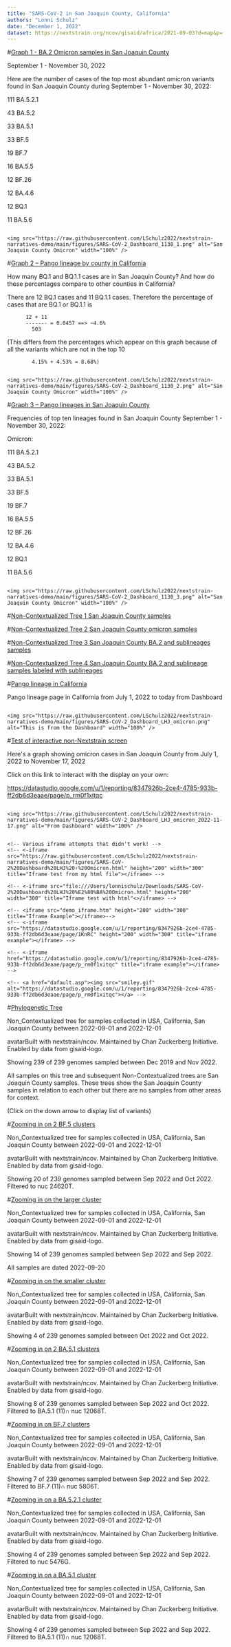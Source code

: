 ```yaml
---
title: "SARS-CoV-2 in San Joaquin County, California"
authors: "Lonni Schulz"
date: "December 1, 2022"
dataset: https://nextstrain.org/ncov/gisaid/africa/2021-09-03?d=map&p=full
---
```



#[Graph 1 - BA.2 Omicron samples in San Joaquin County](https://nextstrain.org/ncov/gisaid/africa/2021-09-03?d=map&p=full)

September 1 - November 30, 2022

Here are the number of cases of the top most abundant omicron variants found in San Joaquin County during September 1 - November 30, 2022:

111 BA.5.2.1

 43 BA.5.2
 
 33 BA.5.1
 
 33 BF.5
 
 19 BF.7
 
 16 BA.5.5
 
 12 BF.26
 
 12 BA.4.6
 
 12 BQ.1
 
 11 BA.5.6

```auspiceMainDisplayMarkdown

<img src="https://raw.githubusercontent.com/LSchulz2022/nextstrain-narratives-demo/main/figures/SARS-CoV-2_Dashboard_1130_1.png" alt="San Joaquin County Omicron" width="100%" />

```

#[Graph 2 – Pango lineage by county in California](https://nextstrain.org/ncov/gisaid/africa/2021-09-03?d=map&p=full)

How many BQ.1 and BQ.1.1 cases are in San Joaquin County?
And how do these percentages compare to other counties in California?

There are 12 BQ.1 cases and 11 BQ.1.1 cases.
Therefore the percentage of cases that are BQ.1 or BQ.1.1 is

          12 + 11
          ------- = 0.0457 ==> ~4.6%
            503
            
(This differs from the percentages which appear on this graph because of all the variants which are not in the top 10


            4.15% + 4.53% = 8.68%)

```auspiceMainDisplayMarkdown

<img src="https://raw.githubusercontent.com/LSchulz2022/nextstrain-narratives-demo/main/figures/SARS-CoV-2_Dashboard_1130_2.png" alt="San Joaquin County Omicron" width="100%" />

```

#[Graph 3 – Pango lineages in San Joaquin County](https://nextstrain.org/ncov/gisaid/africa/2021-09-03?d=map&p=full)

Frequencies of top ten lineages found in San Joaquin County
September 1 - November 30, 2022:

Omicron:

 111   BA.5.2.1
 
  43   BA.5.2
  
  33   BA.5.1
  
  33   BF.5
  
  19   BF.7
  
  16   BA.5.5
  
  12   BF.26
  
  12   BA.4.6
  
  12   BQ.1
  
  11   BA.5.6


```auspiceMainDisplayMarkdown

<img src="https://raw.githubusercontent.com/LSchulz2022/nextstrain-narratives-demo/main/figures/SARS-CoV-2_Dashboard_1130_3.png" alt="San Joaquin County Omicron" width="100%" />

```





#[Non-Contextualized Tree 1 San Joaquin County samples](https://nextstrain.org/ncov/gisaid/africa/2021-09-03?d=map&p=full)

#[Non-Contextualized Tree 2 San Joaquin County omicron samples](https://nextstrain.org/ncov/gisaid/africa/2021-09-03?d=map&p=full)

#[Non-Contextualized Tree 3 San Joaquin County BA.2 and sublineages samples](https://nextstrain.org/ncov/gisaid/africa/2021-09-03?d=map&p=full)

#[Non-Contextualized Tree 4 San Joaquin County BA.2 and sublineage samples labeled with sublineages](https://nextstrain.org/ncov/gisaid/africa/2021-09-03?d=map&p=full)







<!-- #[Omicron samples in San Joaquin County since January 1, 2022](https://nextstrain.org/ncov/gisaid/africa/2021-09-03?d=map&p=full) -->

<!-- left-side content -->

<!-- hidden comment -->

#[Pango lineage in California](https://nextstrain.org/ncov/gisaid/africa/2021-09-03?d=map&p=full)

Pango lineage page in California from July 1, 2022 to today from Dashboard

```auspiceMainDisplayMarkdown

<img src="https://raw.githubusercontent.com/LSchulz2022/nextstrain-narratives-demo/main/figures/SARS-CoV-2_Dashboard_LHJ_omicron.png" alt="This is from the Dashboard" width="100%" />

```



#[Test of interactive non-Nextstrain screen](https://nextstrain.org/ncov/gisaid/africa/2021-09-03?d=map&p=full)


Here's a graph showing omicron cases in San Joaquin County from July 1, 2022 to November 17, 2022

Click on this link to interact with the display on your own:

https://datastudio.google.com/u/1/reporting/8347926b-2ce4-4785-933b-ff2db6d3eaae/page/p_rm0f1xitqc

<!-- https://datastudio.google.com/u/1/reporting/8347926b-2ce4-4785-933b-ff2db6d3eaae/page/p_rm0f1xitqc -->


```auspiceMainDisplayMarkdown

<img src="https://raw.githubusercontent.com/LSchulz2022/nextstrain-narratives-demo/main/figures/SARS-CoV-2_Dashboard_LHJ_omicron_2022-11-17.png" alt="From Dashboard" width="100%" />


<!-- Various iframe attempts that didn't work! -->
<!-- <-iframe src="https://raw.githubusercontent.com/LSchulz2022/nextstrain-narratives-demo/main/figures/SARS-CoV-2%20Dashboard%20LHJ%20›%20Omicron.html" height="200" width="300" title="Iframe test from my html file"></iframe> -->

<!-- <-iframe src="file:///Users/lonnischulz/Downloads/SARS-CoV-2%20Dashboard%20LHJ%20%E2%80%BA%20Omicron.html" height="200" width="300" title="Iframe test with html"<>/iframe> -->

<!-- <iframe src="demo_iframe.htm" height="200" width="300" title="Iframe Example"></iframe>-->
<!-- <-iframe src="https://datastudio.google.com/u/1/reporting/8347926b-2ce4-4785-933b-ff2db6d3eaae/page/1KnRC" height="200" width="300" title="iframe example"></iframe> -->

<!-- <-iframe href="https://datastudio.google.com/u/1/reporting/8347926b-2ce4-4785-933b-ff2db6d3eaae/page/p_rm0f1xitqc" title="iframe example"></iframe> -->

<!-- <a href="dafault.asp"><img src="smiley.gif" alt="https://datastudio.google.com/u/1/reporting/8347926b-2ce4-4785-933b-ff2db6d3eaae/page/p_rm0f1xitqc"></a> -->

```



#[Phylogenetic Tree](https://nextstrain.org/fetch/backend.czgenepi.org/v2/orgs/9/pathogens/SC2/auspice/access/eyJ0cmVlX2lkIjogNzIwNTYsICJ1c2VyX2lkIjogMjI4LCAiZXhwaXJ5IjogIjIwMjItMTItMDlUMjA6MTU6NTguODkwMTMzKzAwOjAwIn0=.b25eae7f315d98f376d8300cbb0d90186001ad7f518115e1ba70ef39f5d21f1e238e63d54ac28e96f2a9c8ca6fc6c805c9251f6b05abbde0104f2115d6c5827b?c=pango_lineage&d=tree&p=full)


Non_Contextualized tree for samples collected in USA, California, San Joaquin County between 2022-09-01 and 2022-12-01


avatarBuilt with nextstrain/ncov. Maintained by Chan Zuckerberg Initiative. Enabled by data from gisaid-logo.


Showing 239 of 239 genomes sampled between Dec 2019 and Nov 2022.


All samples on this tree and subsequent Non-Contextualized trees are San Joaquin County samples. These trees show the San Joaquin County samples in relation to each other but there are no samples from other areas for context.


(Click on the down arrow to display list of variants)


<!-- #[Zoomed in](https://nextstrain.org/fetch/backend.czgenepi.org/v2/orgs/9/pathogens/SC2/auspice/access/eyJ0cmVlX2lkIjogNzIwNTYsICJ1c2VyX2lkIjogMjI4LCAiZXhwaXJ5IjogIjIwMjItMTItMDlUMjE6MjU6MjAuNDAyNjUxKzAwOjAwIn0=.b3473b6101ef3a4b878620076ae245a186a1a6a2933a4572c308e6b7b6614218b3a00d9274996340a2d6e5516fab007d355e8a4bfa275a563d7c4f3a69301978?c=pango_lineage&d=tree&label=clade:22B%20%28Omicron%29&p=full) -->



<!-- same tree, just no Wuhan sample -->





#[Zooming in on 2 BF.5 clusters](https://nextstrain.org/fetch/backend.czgenepi.org/v2/orgs/9/pathogens/SC2/auspice/access/eyJ0cmVlX2lkIjogNzIwNTYsICJ1c2VyX2lkIjogMjI4LCAiZXhwaXJ5IjogIjIwMjItMTItMDlUMjA6MTU6NTguODkwMTMzKzAwOjAwIn0=.b25eae7f315d98f376d8300cbb0d90186001ad7f518115e1ba70ef39f5d21f1e238e63d54ac28e96f2a9c8ca6fc6c805c9251f6b05abbde0104f2115d6c5827b?c=pango_lineage&d=tree&gt=nuc.24620T&p=full)


Non_Contextualized tree for samples collected in USA, California, San Joaquin County between 2022-09-01 and 2022-12-01


avatarBuilt with nextstrain/ncov. Maintained by Chan Zuckerberg Initiative. Enabled by data from gisaid-logo.


Showing 20 of 239 genomes sampled between Sep 2022 and Oct 2022. Filtered to nuc 24620T.





#[Zooming in on the larger cluster](https://nextstrain.org/fetch/backend.czgenepi.org/v2/orgs/9/pathogens/SC2/auspice/access/eyJ0cmVlX2lkIjogNzIwNTYsICJ1c2VyX2lkIjogMjI4LCAiZXhwaXJ5IjogIjIwMjItMTItMTBUMTU6MzQ6MTguMzAyMzQxKzAwOjAwIn0=.e830bc68c4cd03721b0588b68c93115c6579d7ffef02350154fb9fc05bec56cf233b22f782f901dffca2dcd2f9a8d4bd09671a96a40dffcd896f0c8887edbb89?c=pango_lineage&d=tree&f_pango_lineage=BF.5&gt=ORF1b.1521S&p=full)



Non_Contextualized tree for samples collected in USA, California, San Joaquin County between 2022-09-01 and 2022-12-01


avatarBuilt with nextstrain/ncov. Maintained by Chan Zuckerberg Initiative. Enabled by data from gisaid-logo.


Showing 14 of 239 genomes sampled between Sep 2022 and Sep 2022.



All samples are dated 2022-09-20 





#[Zooming in on the smaller cluster](https://nextstrain.org/fetch/backend.czgenepi.org/v2/orgs/9/pathogens/SC2/auspice/access/eyJ0cmVlX2lkIjogNzIwNTYsICJ1c2VyX2lkIjogMjI4LCAiZXhwaXJ5IjogIjIwMjItMTItMDlUMjA6MTU6NTguODkwMTMzKzAwOjAwIn0=.b25eae7f315d98f376d8300cbb0d90186001ad7f518115e1ba70ef39f5d21f1e238e63d54ac28e96f2a9c8ca6fc6c805c9251f6b05abbde0104f2115d6c5827b?c=pango_lineage&d=tree&f_pango_lineage=BF.5&gt=S.255F&p=full)



<!-- [image](https://user-images.githubusercontent.com/115737447/206559701-70bb845d-c399-4fa1-a316-17cbffe582b5.png) -->


Non_Contextualized tree for samples collected in USA, California, San Joaquin County between 2022-09-01 and 2022-12-01


avatarBuilt with nextstrain/ncov. Maintained by Chan Zuckerberg Initiative. Enabled by data from gisaid-logo.


Showing 4 of 239 genomes sampled between Oct 2022 and Oct 2022. 










#[Zooming in on 2 BA.5.1 clusters](https://nextstrain.org/fetch/backend.czgenepi.org/v2/orgs/9/pathogens/SC2/auspice/access/eyJ0cmVlX2lkIjogNzIwNTYsICJ1c2VyX2lkIjogMjI4LCAiZXhwaXJ5IjogIjIwMjItMTItMDlUMjA6MTU6NTguODkwMTMzKzAwOjAwIn0=.b25eae7f315d98f376d8300cbb0d90186001ad7f518115e1ba70ef39f5d21f1e238e63d54ac28e96f2a9c8ca6fc6c805c9251f6b05abbde0104f2115d6c5827b?c=pango_lineage&d=tree&p=full)


Non_Contextualized tree for samples collected in USA, California, San Joaquin County between 2022-09-01 and 2022-12-01


avatarBuilt with nextstrain/ncov. Maintained by Chan Zuckerberg Initiative. Enabled by data from gisaid-logo.


Showing 8 of 239 genomes sampled between Sep 2022 and Oct 2022. Filtered to BA.5.1 (11)∩ nuc 12068T.




#[Zooming in on BF.7 clusters](https://nextstrain.org/fetch/backend.czgenepi.org/v2/orgs/9/pathogens/SC2/auspice/access/eyJ0cmVlX2lkIjogNzIwNTYsICJ1c2VyX2lkIjogMjI4LCAiZXhwaXJ5IjogIjIwMjItMTItMDlUMjA6MTU6NTguODkwMTMzKzAwOjAwIn0=.b25eae7f315d98f376d8300cbb0d90186001ad7f518115e1ba70ef39f5d21f1e238e63d54ac28e96f2a9c8ca6fc6c805c9251f6b05abbde0104f2115d6c5827b?c=pango_lineage&d=tree&f_pango_lineage=BF.7&gt=nuc.5806T&p=full)



Non_Contextualized tree for samples collected in USA, California, San Joaquin County between 2022-09-01 and 2022-12-01


avatarBuilt with nextstrain/ncov. Maintained by Chan Zuckerberg Initiative. Enabled by data from gisaid-logo.


Showing 7 of 239 genomes sampled between Sep 2022 and Sep 2022. Filtered to BF.7 (11)∩ nuc 5806T.





#[Zooming in on a BA.5.2.1 cluster](https://nextstrain.org/fetch/backend.czgenepi.org/v2/orgs/9/pathogens/SC2/auspice/access/eyJ0cmVlX2lkIjogNzIwNTYsICJ1c2VyX2lkIjogMjI4LCAiZXhwaXJ5IjogIjIwMjItMTItMDlUMjA6MTU6NTguODkwMTMzKzAwOjAwIn0=.b25eae7f315d98f376d8300cbb0d90186001ad7f518115e1ba70ef39f5d21f1e238e63d54ac28e96f2a9c8ca6fc6c805c9251f6b05abbde0104f2115d6c5827b?c=pango_lineage&d=tree&gt=nuc.5476G&p=full)



Non_Contextualized tree for samples collected in USA, California, San Joaquin County between 2022-09-01 and 2022-12-01


avatarBuilt with nextstrain/ncov. Maintained by Chan Zuckerberg Initiative. Enabled by data from gisaid-logo.


Showing 4 of 239 genomes sampled between Sep 2022 and Sep 2022. Filtered to nuc 5476G.



#[Zooming in on a BA.5.1 cluster](https://nextstrain.org/fetch/backend.czgenepi.org/v2/orgs/9/pathogens/SC2/auspice/access/eyJ0cmVlX2lkIjogNzIwNTYsICJ1c2VyX2lkIjogMjI4LCAiZXhwaXJ5IjogIjIwMjItMTItMDlUMjA6MTU6NTguODkwMTMzKzAwOjAwIn0=.b25eae7f315d98f376d8300cbb0d90186001ad7f518115e1ba70ef39f5d21f1e238e63d54ac28e96f2a9c8ca6fc6c805c9251f6b05abbde0104f2115d6c5827b?c=pango_lineage&d=tree&f_pango_lineage=BA.5.1&gt=nuc.12068T&p=full)



Non_Contextualized tree for samples collected in USA, California, San Joaquin County between 2022-09-01 and 2022-12-01


avatarBuilt with nextstrain/ncov. Maintained by Chan Zuckerberg Initiative. Enabled by data from gisaid-logo.


Showing 4 of 239 genomes sampled between Sep 2022 and Sep 2022. Filtered to BA.5.1 (11)∩ nuc 12068T.







<!-- (click on Pangolin lineage arrow to see list of lineages) -->



<!-- #[Introduction to phylogenetic trees](https://nextstrain.org/ncov/gisaid/africa/2021-09-03?d=map&p=full) -->

<!-- Text to be displayed in the left-hand panel. -->

<!-- - 1 - first point -->
<!-- - 2 - second point -->
<!-- - 3 - third point -->

<!-- ```auspiceMainDisplayMarkdown -->
<!-- # Introduction to phylogenetic trees -->

<!-- ## San Joaquin County SARS-COVID-2 cases -->

<!-- <img src="https://neherlab.org/talk_images/infection_tree_combined.png" alt="This is a representation of a transmission disease infection chain" width="100%" /> -->

<!-- ### Content. -->

<!-- ## More San Joaquin County SARS-COVID-2 cases -->

<!-- ### Some more extended content. -->

<!-- <img src="https://raw.githubusercontent.com/LSchulz2022/nextstrain-narratives-demo/main/figures/toy_alignment_tree.png" alt="This is a representation of an alignment and corresponding phylogeny" width="100%" /> -->

<!-- ``` -->
